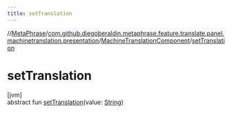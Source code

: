 ```yaml
---
title: setTranslation
---
```

//[MetaPhrase](../../../index.html)/[com.github.diegoberaldin.metaphrase.feature.translate.panel.machinetranslation.presentation](../index.html)/[MachineTranslationComponent](index.html)/[setTranslation](set-translation.html)



# setTranslation



[jvm]\
abstract fun [setTranslation](set-translation.html)(value: [String](https://kotlinlang.org/api/latest/jvm/stdlib/kotlin/-string/index.html))




